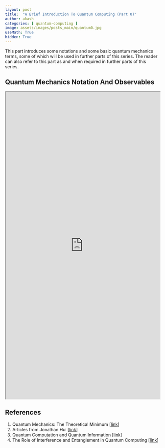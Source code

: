 ```yaml
---
layout: post
title:  "A Brief Introduction To Quantum Computing (Part 0)"
author: akash
categories: [ quantum-computing ]
image: assets/images/posts_main/quantum0.jpg
useMath: True
hidden: True
---
```


This part introduces some notations and some basic quantum mechanics terms, some of which will be used in further parts of this series. The reader can also refer to this part as and when required in further parts of this series.


## Quantum Mechanics Notation And Observables


<iframe src="https://drive.google.com/file/d/1jJwF4VwmTMkF3BeiUJPZ62o7ZU7w3QDX/preview" width="100%" height="1000" allow="autoplay"></iframe>

## References

1. Quantum Mechanics: The Theoretical Minimum [[link](https://3lib.net/dl/5156427/94f98c)]
2. Articles from Jonathan Hui [[link](https://www.mustythoughts.com/resources.html)]
3. Quantum Computation and Quantum Information  [[link](https://3lib.net/dl/1285150/5a7ec6)]
4. The Role of Interference and Entanglement in Quantum Computing [[link](http://pages.cs.wisc.edu/~dieter/Papers/vangael-thesis.pdf)]

